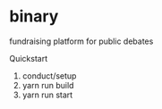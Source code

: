 # binary
fundraising platform for public debates

Quickstart
1. conduct/setup
2. yarn run build
3. yarn run start
